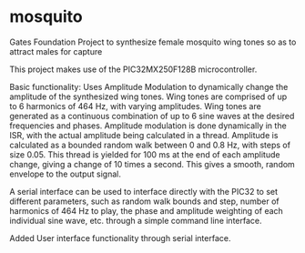 # mosquito
Gates Foundation Project to synthesize female mosquito wing tones so as to attract males for capture

This project makes use of the PIC32MX250F128B microcontroller. 

Basic functionality:
Uses Amplitude Modulation to dynamically change the amplitude of the synthesized wing tones. Wing tones are comprised of up to 6 harmonics of 464 Hz, with varying amplitudes. Wing tones are generated as a continuous combination of up to 6 sine waves at the desired frequencies and phases. Amplitude modulation is done dynamically in the ISR, with the actual amplitude being calculated in a thread. Amplitude is calculated as a bounded random walk between 0 and 0.8 Hz, with steps of size 0.05. This thread is yielded for 100 ms at the end of each amplitude change, giving a change of 10 times a second. This gives a smooth, random envelope to the output signal. 

A serial interface can be used to interface directly with the PIC32 to set different parameters, such as random walk bounds and step, number of harmonics of 464 Hz to play, the phase and amplitude weighting of each individual sine wave, etc. through a simple command line interface. 


Added User interface functionality through serial interface. 
